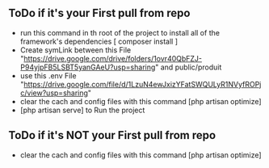 
## ToDo if it's your First pull from repo

- run this  command in th root of the project to install all of the framework's dependencies [ composer install ]
- Create symLink between this File "https://drive.google.com/drive/folders/1ovr40QbFZJ-P94yjpFB5LSBT5yanGAeU?usp=sharing" and public/produit
- use this .env File "https://drive.google.com/file/d/1LzuN4ewJxizYFatSWQULyR1NVyfROPjc/view?usp=sharing"
- clear the cach and config files with this command [php artisan optimize]
- [php artisan serve] to Run the project

## ToDo if it's NOT your First pull from repo

- clear the cach and config files with this command [php artisan optimize]



